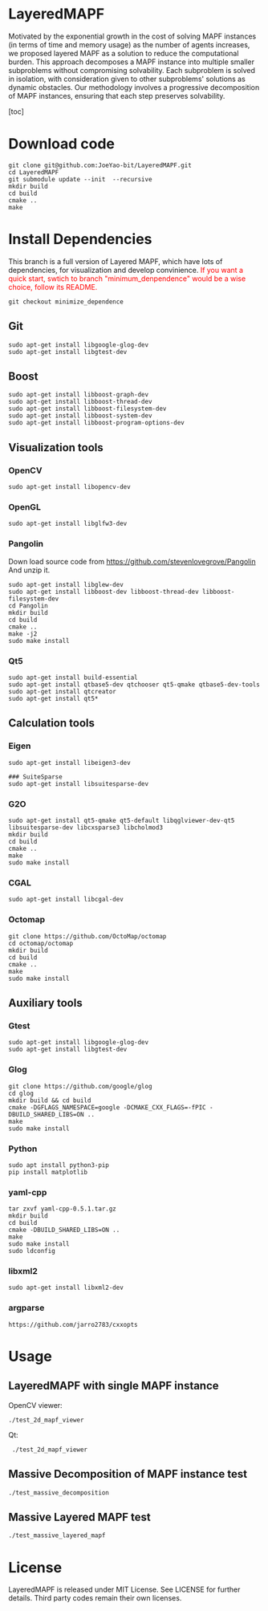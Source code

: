 
# LayeredMAPF

Motivated by the exponential growth in the cost of solving MAPF instances (in terms of time and memory usage) as the number of agents increases, we proposed layered MAPF as a solution to reduce the computational burden. This approach decomposes a MAPF instance into multiple smaller subproblems without compromising solvability. Each subproblem is solved in isolation, with consideration given to other subproblems' solutions as dynamic obstacles. Our methodology involves a progressive decomposition of MAPF instances, ensuring that each step preserves solvability.

[toc]

# Download code
```
git clone git@github.com:JoeYao-bit/LayeredMAPF.git
cd LayeredMAPF
git submodule update --init  --recursive
mkdir build
cd build
cmake ..
make
```


# Install Dependencies
This branch is a full version of Layered MAPF, which have lots of dependencies, for visualization and develop convinience.
<font color=red>If you want a quick start, swtich to branch "minimum_denpendence"  would be a wise choice, follow its README.</font>

```
git checkout minimize_dependence
```
## Git
```
sudo apt-get install libgoogle-glog-dev
sudo apt-get install libgtest-dev
```

## Boost
```
sudo apt-get install libboost-graph-dev
sudo apt-get install libboost-thread-dev
sudo apt-get install libboost-filesystem-dev
sudo apt-get install libboost-system-dev
sudo apt-get install libboost-program-options-dev
```

## Visualization tools

### OpenCV
```
sudo apt-get install libopencv-dev
```

### OpenGL
```
sudo apt-get install libglfw3-dev
```

### Pangolin 
Down load source code from https://github.com/stevenlovegrove/Pangolin
And unzip it.
```
sudo apt-get install libglew-dev
sudo apt-get install libboost-dev libboost-thread-dev libboost-filesystem-dev
cd Pangolin
mkdir build
cd build
cmake ..
make -j2
sudo make install
```

### Qt5
```
sudo apt-get install build-essential
sudo apt-get install qtbase5-dev qtchooser qt5-qmake qtbase5-dev-tools
sudo apt-get install qtcreator
sudo apt-get install qt5*
```

## Calculation tools

### Eigen
```
sudo apt-get install libeigen3-dev

### SuiteSparse
sudo apt-get install libsuitesparse-dev
```

### G2O
```
sudo apt-get install qt5-qmake qt5-default libqglviewer-dev-qt5 libsuitesparse-dev libcxsparse3 libcholmod3
mkdir build
cd build
cmake ..
make
sudo make install
```

### CGAL
```
sudo apt-get install libcgal-dev
```

### Octomap
```
git clone https://github.com/OctoMap/octomap
cd octomap/octomap
mkdir build
cd build
cmake ..
make
sudo make install
```

##  Auxiliary tools

### Gtest
```
sudo apt-get install libgoogle-glog-dev
sudo apt-get install libgtest-dev
```

### Glog
```
git clone https://github.com/google/glog
cd glog
mkdir build && cd build
cmake -DGFLAGS_NAMESPACE=google -DCMAKE_CXX_FLAGS=-fPIC -DBUILD_SHARED_LIBS=ON ..
make
sudo make install
```

### Python
```
sudo apt install python3-pip
pip install matplotlib
```

### yaml-cpp
```
tar zxvf yaml-cpp-0.5.1.tar.gz
mkdir build
cd build
cmake -DBUILD_SHARED_LIBS=ON ..
make
sudo make install
sudo ldconfig
```

### libxml2
```
sudo apt-get install libxml2-dev
```

### argparse
```
https://github.com/jarro2783/cxxopts
```

# Usage

## LayeredMAPF with single MAPF instance

OpenCV viewer:
```
./test_2d_mapf_viewer
```
Qt:
```
 ./test_2d_mapf_viewer
```

## Massive Decomposition of MAPF instance test
```
./test_massive_decomposition
```

## Massive Layered MAPF test
```
./test_massive_layered_mapf
```


# License
LayeredMAPF is released under MIT License. See LICENSE for further details.
Third party codes remain their own licenses.
